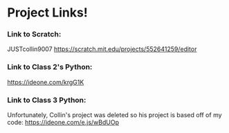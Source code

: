 # Project Links!

### Link to Scratch:
JUSTcollin9007
https://scratch.mit.edu/projects/552641259/editor

### Link to Class 2's Python:
https://ideone.com/krgG1K

### Link to Class 3 Python:
Unfortunately, Collin's project was deleted so his project is based off of my code:
https://ideone.com/e.js/wBdUOp
